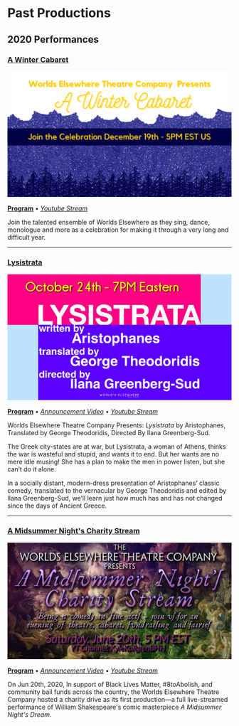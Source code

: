 # Past Productions

## 2020 Performances

### [A Winter Cabaret][2020.12-program]

[![A Winter Cabaret Banner](/assets/img/shows/2020.12/winter-cabaret/banner.png)][2020.12-program]

**[Program][2020.12-program]** &bull; [<i yt>Youtube Stream</i>][2020.12-stream]

Join the talented ensemble of Worlds Elsewhere as they sing, dance, monologue and more as a celebration for making it through a very long and difficult year.

[2020.12-program]: /shows/2020.12/winter-cabaret "Click here for the program"
[2020.12-stream]: https://www.youtube.com/watch?v=I7YF8jKdeBQ "Watch the stream here!"

***

### [Lysistrata][2020.10-program]

[![Lysistrata Banner](/assets/img/shows/2020.10/lysistrata/banner.png)][2020.10-program]

**[Program][2020.10-program]** &bull; [<i yt>Announcement Video</i>][2020.10-promo] &bull; [<i yt>Youtube Stream</i>][2020.10-stream]

Worlds Elsewhere Theatre Company Presents: *Lysistrata* by Aristophanes, Translated by George Theodoridis, Directed By Ilana Greenberg-Sud.

The Greek city-states are at war, but Lysistrata, a woman of Athens, thinks the war is wasteful and stupid, and wants it to end. But her wants are no mere idle musing! She has a plan to make the men in power listen, but she can’t do it alone.

In a socially distant, modern-dress presentation of Aristophanes’ classic comedy, translated to the vernacular by George Theodoridis and edited by Ilana Greenberg-Sud, we’ll learn just how much has and has not changed since the days of Ancient Greece.

[2020.10-program]: /shows/2020.10/lysistrata "Click here for the program"
[2020.10-promo]: https://www.youtube.com/watch?v=H0Z7WCdeP90 "Promo Video on KyleKallgrenBHH on Youtube!"
[2020.10-stream]: https://www.youtube.com/watch?v=nOQqgwHmij8 "Watch the stream here!"

***

### [A Midsummer Night's Charity Stream][2020.06-program]

[![A Midsummer Night's Charity Stream Banner](/assets/img/shows/2020.06/midsummer/banner.jpg)][2020.06-program]

**[Program][2020.06-program]** &bull; [<i yt>Announcement Video</i>][2020.06-promo] &bull; [<i yt>Youtube Stream</i>][2020.06-stream]

On Jun 20th, 2020, In support of Black Lives Matter, #8toAbolish, and community bail funds across the country, the Worlds Elsewhere Theatre Company hosted a charity drive as its first production&mdash;a full live-streamed performance of William Shakespeare's comic masterpiece *A Midsummer Night's Dream*.

[2020.06-program]: /shows/2020.06/midsummer "Click here for the program"
[2020.06-promo]: https://www.youtube.com/watch?v=m5AzeMTDn2M "Watch our announcement video!"
[2020.06-stream]: https://www.youtube.com/watch?v=pH8cqnKkfLc "Watch the stream here!"
